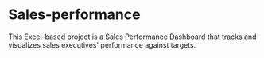 # Sales-performance
This Excel-based project is a Sales Performance Dashboard that tracks and visualizes sales executives' performance against targets.
